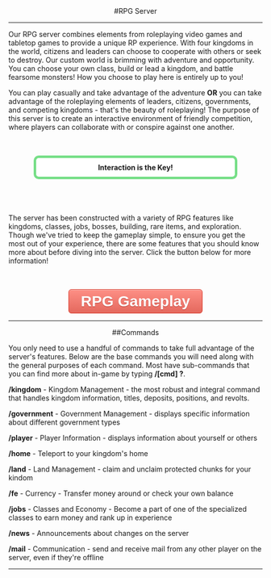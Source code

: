 ---
---
<html>
<head>
</head>
<style type="text/css">
.myButton {
	-moz-box-shadow:inset 0px 1px 0px 0px #f7c5c0;
	-webkit-box-shadow:inset 0px 1px 0px 0px #f7c5c0;
	box-shadow:inset 0px 1px 0px 0px #f7c5c0;
	background:-webkit-gradient(linear, left top, left bottom, color-stop(0.05, #fc8d83), color-stop(1, #e4685d));
	background:-moz-linear-gradient(top, #fc8d83 5%, #e4685d 100%);
	background:-webkit-linear-gradient(top, #fc8d83 5%, #e4685d 100%);
	background:-o-linear-gradient(top, #fc8d83 5%, #e4685d 100%);
	background:-ms-linear-gradient(top, #fc8d83 5%, #e4685d 100%);
	background:linear-gradient(to bottom, #fc8d83 5%, #e4685d 100%);
	filter:progid:DXImageTransform.Microsoft.gradient(startColorstr='#fc8d83', endColorstr='#e4685d',GradientType=0);
	background-color:#fc8d83;
	-moz-border-radius:6px;
	-webkit-border-radius:6px;
	border-radius:6px;
	border:1px solid #d83526;
	display:inline-block;
	cursor:pointer;
	color:#ffffff;
	font-family:Arial;
	font-size:30px;
	font-weight:bold;
	padding:6px 24px;
	text-decoration:none;
	text-shadow:0px 1px 0px #b23e35;
}
.myButton:hover {
	background:-webkit-gradient(linear, left top, left bottom, color-stop(0.05, #e4685d), color-stop(1, #fc8d83));
	background:-moz-linear-gradient(top, #e4685d 5%, #fc8d83 100%);
	background:-webkit-linear-gradient(top, #e4685d 5%, #fc8d83 100%);
	background:-o-linear-gradient(top, #e4685d 5%, #fc8d83 100%);
	background:-ms-linear-gradient(top, #e4685d 5%, #fc8d83 100%);
	background:linear-gradient(to bottom, #e4685d 5%, #fc8d83 100%);
	filter:progid:DXImageTransform.Microsoft.gradient(startColorstr='#e4685d', endColorstr='#fc8d83',GradientType=0);
	background-color:#e4685d;
	color:#ffffff;
}
.myButton:active {
	position:relative;
	top:1px;
}
</style>

<body>
<div style="text-align: center;" markdown="1">
#RPG Server
</div>

<hr>
<p>Our RPG server combines elements from roleplaying video games and tabletop games to provide a unique RP experience. With four kingdoms in the world, citizens and leaders can choose to cooperate with others or seek to destroy. Our custom world is brimming with adventure and opportunity. You can choose your own class, build or lead a kingdom, and battle fearsome monsters! How you choose to play here is entirely up to you!</p>

<p>You can play casually and take advantage of the adventure <b>OR</b> you can take advantage of the roleplaying elements of leaders, citizens, governments, and competing kingdoms - that's the beauty of roleplaying! The purpose of this server is to create an interactive environment of friendly competition, where players can collaborate with or conspire against one another.</p>
<br/><br/>
<p style="border: 5px solid #77df88; text-align:center;border-radius:10px;background-color:#ffffff; padding: 10px;margin: 0px 50px 20px 50px;">
<b>Interaction is the Key!</b>
</p>
<br/><br/>
<p>The server has been constructed with a variety of RPG features like kingdoms, classes, jobs, bosses, building, rare items, and exploration. Though we've tried to keep the gameplay simple, to ensure you get the most out of your experience, there are some features that you should know more about before diving into the server. Click the button below for more information!</p>
<br/><br/>
<center><a href="{{site.baseurl}}/rpg-gameplay" class="myButton">RPG Gameplay</a></center>

<hr>

<div style="text-align: center;" markdown="1">
##Commands
</div>

<p>You only need to use a handful of commands to take full advantage of the server's features. Below are the base commands you will need along with the general purposes of each command. Most have sub-commands that you can find more about in-game by typing <b>/[cmd] ?</b>.</p>

<p><b>/kingdom</b> - Kingdom Management - the most robust and integral command that handles kingdom information, titles, deposits, positions, and revolts.</p>
<p><b>/government</b> - Government Management - displays specific information about different government types</p>
<p><b>/player</b> - Player Information - displays information about yourself or others</p>
<p><b>/home</b> - Teleport to your kingdom's home</p>
<p><b>/land</b> - Land Management - claim and unclaim protected chunks for your kindom</p>
<p><b>/fe</b> - Currency - Transfer money around or check your own balance</p>
<p><b>/jobs</b> - Classes and Economy - Become a part of one of the specialized classes to earn money and rank up in experience</p>
<p><b>/news</b> - Announcements about changes on the server</p>
<p><b>/mail</b> - Communication - send and receive mail from any other player on the server, even if they're offline</p>

<hr>
</body>
</html>
